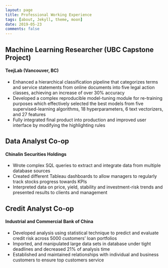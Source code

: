 ```yaml
---
layout: page
title: Professional Working Experience
tags: [about, Jekyll, theme, moon]
date: 2019-05-23
comments: false
---
```


## Machine Learning Researcher (UBC Capstone Project)
#### TeejLab (Vancouver, BC)
- Enhanced a hierarchical classification pipeline that categorizes terms and service statements from online documents into five legal action classes, achieving an increase of over 30% accuracy
- Developed a complex reproducible model-tuning module for re-training purposes which effectively selected the best models from five supervised-learning algorithms, 18 hyperparameters, 6 text vectorizers, and 27 features
- Fully integrated final product into production and improved user interface by modifying the highlighting rules


## Data Analyst Co-op
#### Chinalin Securities Holdings
- Wrote complex SQL queries to extract and integrate data from multiple database sources
- Created different Tableau dashboards to allow managers to regularly track stocks progress towards KPIs
- Interpreted data on price, yield, stability and investment-risk trends and presented results to clients and management

## Credit Analyst Co-op
#### Industrial and Commercial Bank of China
- Developed analysis using statistical technique to predict and evaluate credit risk across 5000 customers’ loan portfolios
- Imported, and manipulated large data sets in database under tight deadlines and decreased 21% of analysis time
- Established and maintained relationships with individual and business customers to ensure top customers service

